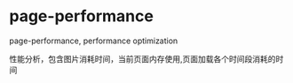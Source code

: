 # page-performance
page-performance, performance optimization

性能分析，包含图片消耗时间，当前页面内存使用,页面加载各个时间段消耗的时间

